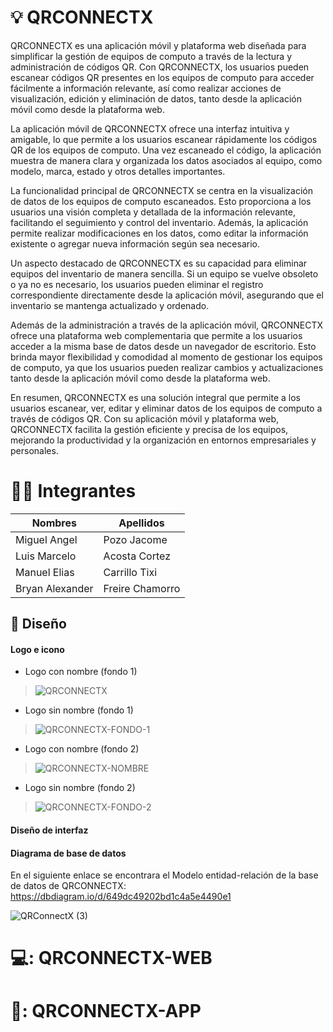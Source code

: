 # :bulb: QRCONNECTX

QRCONNECTX es una aplicación móvil y plataforma web diseñada para simplificar la gestión de equipos de computo a través de la lectura y administración de códigos QR. Con QRCONNECTX, los usuarios pueden escanear códigos QR presentes en los equipos de computo para acceder fácilmente a información relevante, así como realizar acciones de visualización, edición y eliminación de datos, tanto desde la aplicación móvil como desde la plataforma web.

La aplicación móvil de QRCONNECTX ofrece una interfaz intuitiva y amigable, lo que permite a los usuarios escanear rápidamente los códigos QR de los equipos de computo. Una vez escaneado el código, la aplicación muestra de manera clara y organizada los datos asociados al equipo, como modelo, marca, estado y otros detalles importantes.

La funcionalidad principal de QRCONNECTX se centra en la visualización de datos de los equipos de computo escaneados. Esto proporciona a los usuarios una visión completa y detallada de la información relevante, facilitando el seguimiento y control del inventario. Además, la aplicación permite realizar modificaciones en los datos, como editar la información existente o agregar nueva información según sea necesario.

Un aspecto destacado de QRCONNECTX es su capacidad para eliminar equipos del inventario de manera sencilla. Si un equipo se vuelve obsoleto o ya no es necesario, los usuarios pueden eliminar el registro correspondiente directamente desde la aplicación móvil, asegurando que el inventario se mantenga actualizado y ordenado.

Además de la administración a través de la aplicación móvil, QRCONNECTX ofrece una plataforma web complementaria que permite a los usuarios acceder a la misma base de datos desde un navegador de escritorio. Esto brinda mayor flexibilidad y comodidad al momento de gestionar los equipos de computo, ya que los usuarios pueden realizar cambios y actualizaciones tanto desde la aplicación móvil como desde la plataforma web.

En resumen, QRCONNECTX es una solución integral que permite a los usuarios escanear, ver, editar y eliminar datos de los equipos de computo a través de códigos QR. Con su aplicación móvil y plataforma web, QRCONNECTX facilita la gestión eficiente y precisa de los equipos, mejorando la productividad y la organización en entornos empresariales y personales.

# :man_technologist: Integrantes

Nombres | Apellidos 
------ | -------
Miguel Angel | Pozo Jacome 
Luis Marcelo | Acosta Cortez 
Manuel Elias | Carrillo Tixi
Bryan Alexander | Freire Chamorro

## :art: Diseño

#### Logo e icono
- Logo con nombre (fondo 1)
> ![QRCONNECTX](https://github.com/DEVPLUSEC/QRCONNECTX/assets/125294027/d125643a-283e-480f-911f-8f7b0ff0cdff)
- Logo sin nombre (fondo 1)
> ![QRCONNECTX-FONDO-1](https://github.com/DEVPLUSEC/QRCONNECTX/assets/125294027/1aad0694-6a9e-40ed-8657-c43281fa6413)
- Logo con nombre (fondo 2)
> ![QRCONNECTX-NOMBRE](https://github.com/DEVPLUSEC/QRCONNECTX/assets/125294027/40518f8a-51ee-4c38-b062-75fb972c816c)
- Logo sin nombre (fondo 2)
> ![QRCONNECTX-FONDO-2](https://github.com/DEVPLUSEC/QRCONNECTX/assets/125294027/6eb777a2-1bcf-4ea8-82f4-d17d7f2aa02c)


#### Diseño de interfaz


#### Diagrama de base de datos
En el siguiente enlace se encontrara el Modelo entidad-relación de la base de datos de QRCONNECTX: https://dbdiagram.io/d/649dc49202bd1c4a5e4490e1

![QRConnectX (3)](https://github.com/DEVPLUSEC/QRCONNECTX/assets/125294027/bdf922a2-e82a-4f28-8bb8-c12fccb79227)


# 💻: QRCONNECTX-WEB


# 📱: QRCONNECTX-APP


